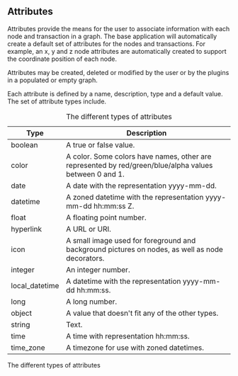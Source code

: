 ## Attributes

Attributes provide the means for the user to associate information with
each node and transaction in a graph. The base application will
automatically create a default set of attributes for the nodes and
transactions. For example, an x, y and z node attributes are
automatically created to support the coordinate position of each node.

Attributes may be created, deleted or modified by the user or by the
plugins in a populated or empty graph.

Each attribute is defined by a name, description, type and a default
value. The set of attribute types include.

<table data-border="1">
<caption>The different types of attributes</caption>
<thead>
<tr class="header">
<th scope="col">Type</th>
<th scope="col">Description</th>
</tr>
</thead>
<tbody>
<tr class="odd">
<td>boolean</td>
<td>A true or false value.</td>
</tr>
<tr class="even">
<td>color</td>
<td>A color. Some colors have names, other are represented by red/green/blue/alpha values between 0 and 1.</td>
</tr>
<tr class="odd">
<td>date</td>
<td>A date with the representation yyyy-mm-dd.</td>
</tr>
<tr class="even">
<td>datetime</td>
<td>A zoned datetime with the representation yyyy-mm-dd hh:mm:ss Z.</td>
</tr>
<tr class="odd">
<td>float</td>
<td>A floating point number.</td>
</tr>
<tr class="even">
<td>hyperlink</td>
<td>A URL or URI.</td>
</tr>
<tr class="odd">
<td>icon</td>
<td>A small image used for foreground and background pictures on nodes, as well as node decorators.</td>
</tr>
<tr class="even">
<td>integer</td>
<td>An integer number.</td>
</tr>
<tr class="odd">
<td>local_datetime</td>
<td>A datetime with the representation yyyy-mm-dd hh:mm:ss.</td>
</tr>
<tr class="even">
<td>long</td>
<td>A long number.</td>
</tr>
<tr class="odd">
<td>object</td>
<td>A value that doesn't fit any of the other types.</td>
</tr>
<tr class="even">
<td>string</td>
<td>Text.</td>
</tr>
<tr class="odd">
<td>time</td>
<td>A time with representation hh:mm:ss.</td>
</tr>
<tr class="even">
<td>time_zone</td>
<td>A timezone for use with zoned datetimes.</td>
</tr>
</tbody>
</table>

The different types of attributes
